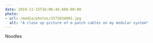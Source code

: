 ```yaml
---
date: 2019-11-15T16:06:44.680-00:00
photo:
- url: /media/photos/1573834001.jpg
  alt: "A close up picture of m patch cables on my modular system"
---
```

Noodles
